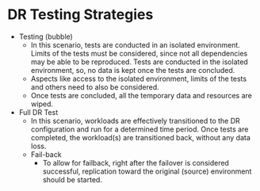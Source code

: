 # DR Testing Strategies

- Testing (bubble)
    - In this scenario, tests are conducted in an isolated environment. Limits of the tests must be considered, since not all dependencies may be able to be reproduced. Tests are conducted in the isolated environment, so, no data is kept once the tests are concluded.
    - Aspects like access to the isolated environment, limits of the tests and others need to also be considered.
    - Once tests are concluded, all the temporary data and resources are wiped.
- Full DR Test
    - In this scenario, workloads are effectively transitioned to the DR configuration and run for a determined time period. Once tests are completed, the workload(s) are transitioned back, without any data loss.
  - Fail-back
      - To allow for failback, right after the failover is considered successful, replication toward the original (source) environment should be started.
